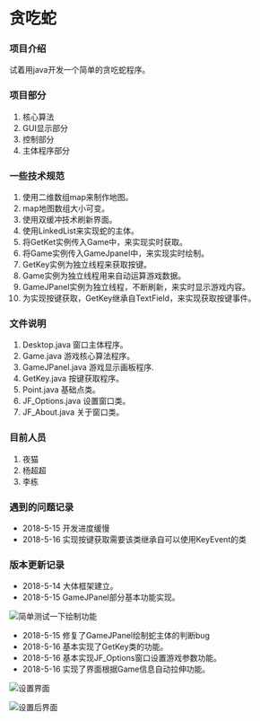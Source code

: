 # 贪吃蛇


### 项目介绍
试着用java开发一个简单的贪吃蛇程序。

### 项目部分
1. 核心算法
2. GUI显示部分
3. 控制部分
4. 主体程序部分

### 一些技术规范
1. 使用二维数组map来制作地图。
2. map地图数组大小可变。
3. 使用双缓冲技术刷新界面。
4. 使用LinkedList<Point>来实现蛇的主体。
5. 将GetKet实例传入Game中，来实现实时获取。
6. 将Game实例传入GameJpanel中，来实现实时绘制。
7. GetKey实例为独立线程来获取按键。
8. Game实例为独立线程用来自动运算游戏数据。
9. GameJPanel实例为独立线程，不断刷新，来实时显示游戏内容。
10. 为实现按键获取，GetKey继承自TextField，来实现获取按键事件。

### 文件说明
1. Desktop.java
窗口主体程序。
2. Game.java
游戏核心算法程序。
3. GameJPanel.java
游戏显示画板程序.
4. GetKey.java
按键获取程序。
5. Point.java
基础点类。
6. JF_Options.java
设置窗口类。
7. JF_About.java
关于窗口类。


### 目前人员
1. 夜猫
2. 杨超超
3. 李栋

### 遇到的问题记录
- 2018-5-15  开发进度缓慢
- 2018-5-16  实现按键获取需要该类继承自可以使用KeyEvent的类

### 版本更新记录
- 2018-5-14  大体框架建立。
- 2018-5-15  GameJPanel部分基本功能实现。

![简单测试一下绘制功能](https://gitee.com/uploads/images/2018/0515/161827_8c0e1669_1790958.png "简单测试一下绘制功能.png")

- 2018-5-15  修复了GameJPanel绘制蛇主体的判断bug
- 2018-5-16  基本实现了GetKey类的功能。
- 2018-5-16  基本实现JF_Options窗口设置游戏参数功能。
- 2018-5-16  实现了界面根据Game信息自动拉伸功能。

![设置界面](https://gitee.com/uploads/images/2018/0516/212026_b1cf8042_1790958.png "设置界面.png")

![设置后界面](https://gitee.com/uploads/images/2018/0516/212041_eb9d327c_1790958.png "设置后界面.png")
